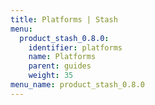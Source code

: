 ```yaml
---
title: Platforms | Stash
menu:
  product_stash_0.8.0:
    identifier: platforms
    name: Platforms
    parent: guides
    weight: 35
menu_name: product_stash_0.8.0
---
```


